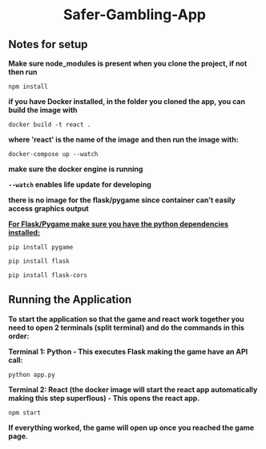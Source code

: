 # <center>Safer-Gambling-App</center>




##  Notes for setup 
**Make sure node_modules is present when you clone the project, if not then run** 

`npm install`

**if you have Docker installed, in the folder you cloned the app, you can build the image  with**

`docker build -t react .`

**where 'react' is the name of the image**
**and then run the image with:**

`docker-compose up --watch`

**make sure the docker engine is running**

**`--watch` enables life update for developing**

**there is no image for the flask/pygame since container can't easily access graphics output**
 
<ins><strong>For Flask/Pygame make sure you have the python dependencies installed:</strong></ins>

`pip install pygame`

`pip install flask`

`pip install flask-cors`
 
 
## Running the Application
**To start the application so that the game and react work together you need to open 2 terminals (split terminal) and do the commands in this order:**

**Terminal 1: Python - This executes Flask making the game have an API call:**

`python app.py`
 
**Terminal 2: React (the docker image will start the react app automatically making this step superflous) - This opens the react app.**

`npm start`

**If everything worked, the game will open up once you reached the game page.**